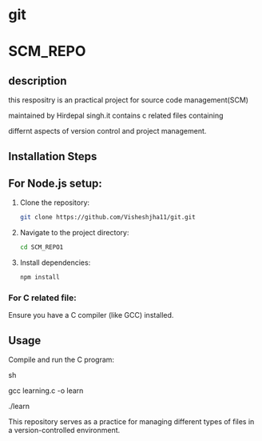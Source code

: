 # git
# SCM_REPO



## description

this respositry is an practical project for source code management(SCM)

maintained by Hirdepal singh.it contains c related files containing

differnt aspects of version control and project management.



## Installation Steps



## For Node.js setup:

1. Clone the repository:
   ```sh
   git clone https://github.com/Visheshjha11/git.git
   ```

2. Navigate to the project directory:
   ```sh
   cd SCM_REPO1
   ```

3. Install dependencies:
   ```sh
   npm install
   ```

### For C related file:

Ensure you have a C compiler (like GCC) installed.



## Usage

Compile and run the C program:

  sh

  gcc learning.c -o learn

  ./learn

  

This repository serves as a practice for managing different types of files in a version-controlled environment.
